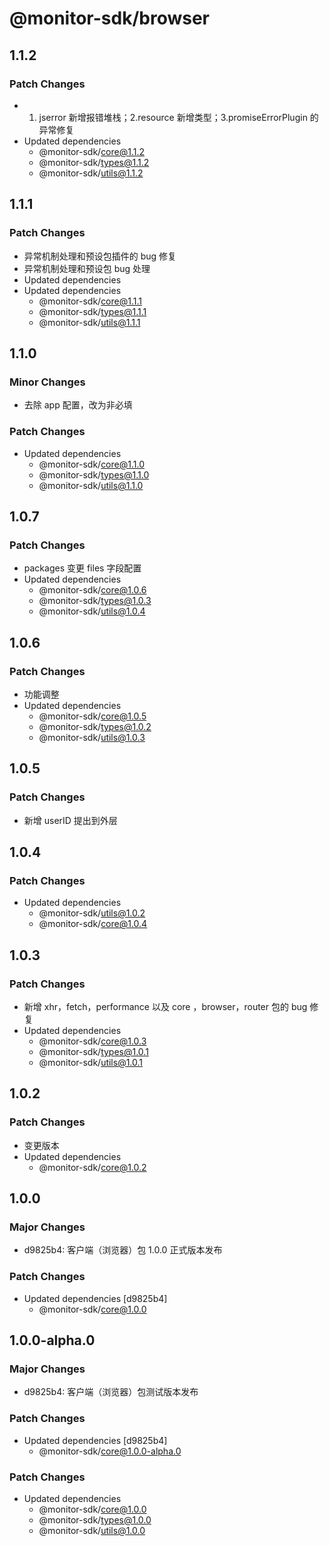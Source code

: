 # @monitor-sdk/browser

## 1.1.2

### Patch Changes

-   1. jserror 新增报错堆栈；2.resource 新增类型；3.promiseErrorPlugin 的异常修复
-   Updated dependencies
    -   @monitor-sdk/core@1.1.2
    -   @monitor-sdk/types@1.1.2
    -   @monitor-sdk/utils@1.1.2

## 1.1.1

### Patch Changes

-   异常机制处理和预设包插件的 bug 修复
-   异常机制处理和预设包 bug 处理
-   Updated dependencies
-   Updated dependencies
    -   @monitor-sdk/core@1.1.1
    -   @monitor-sdk/types@1.1.1
    -   @monitor-sdk/utils@1.1.1

## 1.1.0

### Minor Changes

-   去除 app 配置，改为非必填

### Patch Changes

-   Updated dependencies
    -   @monitor-sdk/core@1.1.0
    -   @monitor-sdk/types@1.1.0
    -   @monitor-sdk/utils@1.1.0

## 1.0.7

### Patch Changes

-   packages 变更 files 字段配置
-   Updated dependencies
    -   @monitor-sdk/core@1.0.6
    -   @monitor-sdk/types@1.0.3
    -   @monitor-sdk/utils@1.0.4

## 1.0.6

### Patch Changes

-   功能调整
-   Updated dependencies
    -   @monitor-sdk/core@1.0.5
    -   @monitor-sdk/types@1.0.2
    -   @monitor-sdk/utils@1.0.3

## 1.0.5

### Patch Changes

-   新增 userID 提出到外层

## 1.0.4

### Patch Changes

-   Updated dependencies
    -   @monitor-sdk/utils@1.0.2
    -   @monitor-sdk/core@1.0.4

## 1.0.3

### Patch Changes

-   新增 xhr，fetch，performance 以及 core ，browser，router 包的 bug 修复
-   Updated dependencies
    -   @monitor-sdk/core@1.0.3
    -   @monitor-sdk/types@1.0.1
    -   @monitor-sdk/utils@1.0.1

## 1.0.2

### Patch Changes

-   变更版本
-   Updated dependencies
    -   @monitor-sdk/core@1.0.2

## 1.0.0

### Major Changes

-   d9825b4: 客户端（浏览器）包 1.0.0 正式版本发布

### Patch Changes

-   Updated dependencies [d9825b4]
    -   @monitor-sdk/core@1.0.0

## 1.0.0-alpha.0

### Major Changes

-   d9825b4: 客户端（浏览器）包测试版本发布

### Patch Changes

-   Updated dependencies [d9825b4]
    -   @monitor-sdk/core@1.0.0-alpha.0

### Patch Changes

-   Updated dependencies
    -   @monitor-sdk/core@1.0.0
    -   @monitor-sdk/types@1.0.0
    -   @monitor-sdk/utils@1.0.0
